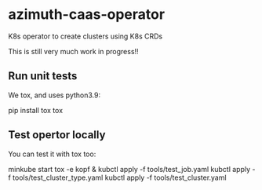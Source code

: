 # azimuth-caas-operator

K8s operator to create clusters using K8s CRDs

This is still very much work in progress!!

## Run unit tests

We tox, and uses python3.9:

  pip install tox
  tox

## Test opertor locally

You can test it with tox too:

   minkube start
   tox -e kopf &
   kubctl apply -f tools/test_job.yaml
   kubctl apply -f tools/test_cluster_type.yaml
   kubctl apply -f tools/test_cluster.yaml

